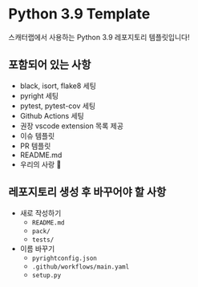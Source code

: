 # Python 3.9 Template

스캐터랩에서 사용하는 Python 3.9 레포지토리 템플릿입니다!

## 포함되어 있는 사항

- black, isort, flake8 세팅
- pyright 세팅
- pytest, pytest-cov 세팅
- Github Actions 세팅
- 권장 vscode extension 목록 제공
- 이슈 템플릿
- PR 템플릿
- README.md
- 우리의 사랑 💛

## 레포지토리 생성 후 바꾸어야 할 사항

- 새로 작성하기
  - `README.md`
  - `pack/`
  - `tests/`
- 이름 바꾸기
  - `pyrightconfig.json`
  - `.github/workflows/main.yaml`
  - `setup.py`
